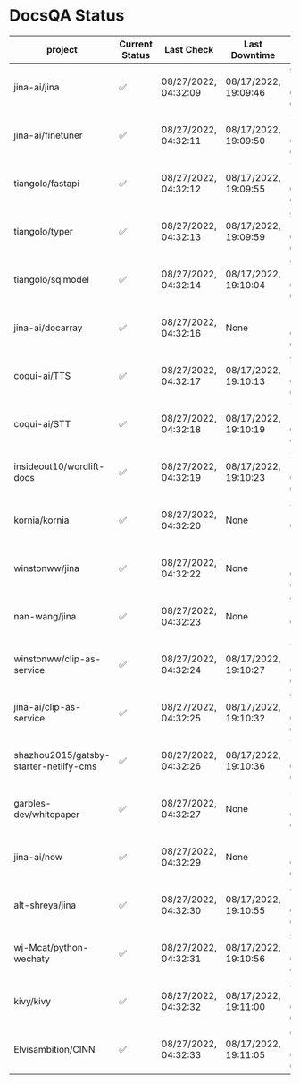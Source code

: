 # DocsQA Status

|               project                |Current Status|     Last Check     |   Last Downtime    |              % Uptime              |
|--------------------------------------|--------------|--------------------|--------------------|------------------------------------|
|jina-ai/jina                          |✅            |08/27/2022, 04:32:09|08/17/2022, 19:09:46|95.384 (since 08/15/2022, 07:09:42) |
|jina-ai/finetuner                     |✅            |08/27/2022, 04:32:11|08/17/2022, 19:09:50|70.396 (since 08/15/2022, 07:09:42) |
|tiangolo/fastapi                      |✅            |08/27/2022, 04:32:12|08/17/2022, 19:09:55|70.400 (since 08/15/2022, 07:09:42) |
|tiangolo/typer                        |✅            |08/27/2022, 04:32:13|08/17/2022, 19:09:59|90.050 (since 08/15/2022, 07:09:42) |
|tiangolo/sqlmodel                     |✅            |08/27/2022, 04:32:14|08/17/2022, 19:10:04|95.398 (since 08/15/2022, 07:09:42) |
|jina-ai/docarray                      |✅            |08/27/2022, 04:32:16|None                |100.000 (since 08/24/2022, 01:39:12)|
|coqui-ai/TTS                          |✅            |08/27/2022, 04:32:17|08/17/2022, 19:10:13|95.396 (since 08/15/2022, 07:09:42) |
|coqui-ai/STT                          |✅            |08/27/2022, 04:32:18|08/17/2022, 19:10:19|70.401 (since 08/15/2022, 07:09:42) |
|insideout10/wordlift-docs             |✅            |08/27/2022, 04:32:19|08/17/2022, 19:10:23|24.753 (since 08/15/2022, 07:09:42) |
|kornia/kornia                         |✅            |08/27/2022, 04:32:20|None                |32.552 (since 08/23/2022, 16:11:04) |
|winstonww/jina                        |✅            |08/27/2022, 04:32:22|None                |100.000 (since 08/26/2022, 06:21:28)|
|nan-wang/jina                         |✅            |08/27/2022, 04:32:23|None                |99.952 (since 08/24/2022, 15:11:24) |
|winstonww/clip-as-service             |✅            |08/27/2022, 04:32:24|08/17/2022, 19:10:27|70.403 (since 08/15/2022, 07:09:42) |
|jina-ai/clip-as-service               |✅            |08/27/2022, 04:32:25|08/17/2022, 19:10:32|95.406 (since 08/15/2022, 07:09:42) |
|shazhou2015/gatsby-starter-netlify-cms|✅            |08/27/2022, 04:32:26|08/17/2022, 19:10:36|70.402 (since 08/15/2022, 07:09:42) |
|garbles-dev/whitepaper                |✅            |08/27/2022, 04:32:27|None                |53.372 (since 08/24/2022, 01:39:12) |
|jina-ai/now                           |✅            |08/27/2022, 04:32:29|None                |100.000 (since 08/24/2022, 01:39:12)|
|alt-shreya/jina                       |✅            |08/27/2022, 04:32:30|08/17/2022, 19:10:55|89.293 (since 08/15/2022, 07:09:42) |
|wj-Mcat/python-wechaty                |✅            |08/27/2022, 04:32:31|08/17/2022, 19:10:56|94.010 (since 08/15/2022, 07:09:42) |
|kivy/kivy                             |✅            |08/27/2022, 04:32:32|08/17/2022, 19:11:00|89.293 (since 08/15/2022, 07:09:42) |
|Elvisambition/CINN                    |✅            |08/27/2022, 04:32:33|08/17/2022, 19:11:05|64.294 (since 08/15/2022, 07:09:42) |
